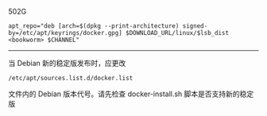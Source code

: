 502G

```shell
apt_repo="deb [arch=$(dpkg --print-architecture) signed-by=/etc/apt/keyrings/docker.gpg] $DOWNLOAD_URL/linux/$lsb_dist <bookworm> $CHANNEL"
```
---------

当 Debian 新的稳定版发布时，应更改
```shell
/etc/apt/sources.list.d/docker.list
```
文件内的 Debian 版本代号。请先检查 docker-install.sh 脚本是否支持新的稳定版
